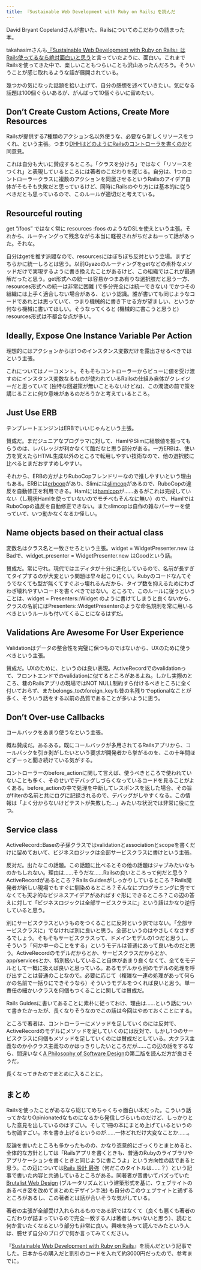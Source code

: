 ```yaml
---
title: 『Sustainable Web Development with Ruby on Rails』を読んだ
---
```

David Bryant Copelandさんが書いた、Railsについてのこだわりの詰まった本。

takahasimさんも[『Sustainable Web Development with Ruby on Rails』はRails使ってるなら絶対面白いと思う](https://zenn.dev/takahashim/articles/ab48aaedab1e68)と言っていたように、面白い。これまでRailsを使ってきた中で、楽しいこともつらいことも沢山あったんだろう。そういうことが感じ取れるような話が展開されている。

幾つかの気になった話題を拾い上げて、自分の感想を述べていきたい。気になる話題は100個ぐらいあるが、がんばって10個ぐらいに留めたい。

Don’t Create Custom Actions, Create More Resources
--------------------------------------------------

Railsが提供する7種類のアクション名以外使うな、必要なら新しくリソースをつくれ、という主張。つまり[DHHはどのようにRailsのコントローラを書くのか](https://postd.cc/how-dhh-organizes-his-rails-controllers/)と同意見。

これは自分も大いに賛成するところ。「クラスを分けろ」ではなく「リソースをつくれ」と表現しているところには著者のこだわりを感じる。自分は、1つのコントローラークラスに複数のアクションを同居させるというRailsのアイデア自体がそもそも失敗だと思っているけど、同時にRailsのやり方には基本的に従うべきだとも思っているので、このルールが適切だと考えている。

Resourceful routing
-------------------

get “/foos” ではなく常に resources :foos のようなDSLを使えという主張。それから、ルーティングって残念ながら本当に軽視されがちだよねーって話があった。それな。

自分はgetを推す派閥なので、resourcesにはぼちぼち反対という立場。まずどちらかに統一しろとは思う。以前Gyazoのルーティングをgetなどの素朴なメソッドだけで実現するように書き換えたことがあるけど、この組織ではこれが最適解だったと思う。get形式への統一は容易かつまあ有りな選択肢だと思う一方、resources形式への統一は非常に困難 (で多分完全には統一できない) でかつその組織には上手く適合しない場合がある、という認識。誰が書いても同じようなコードであれとは思っていて、つまり機械的に書き下せる方が望ましい、というか何なら機械に書いてほしい。そうなってくると (機械的に書こうと思うと) resources形式は不都合な点が多い。

Ideally, Expose One Instance Variable Per Action
------------------------------------------------

理想的にはアクションからは1つのインスタンス変数だけを露出させるべきではという主張。

これについてはノーコメント。そもそもコントローラーからビューに値を受け渡すのにインスタンス変数なるものが使われているRailsの仕組み自体がクレイジーだと思っていて (独特な回避策が無いこともないけどね)、この濁流の前で策を講じることに何か意味があるのだろうかと考えているところ。

Just Use ERB
------------

テンプレートエンジンはERBでいいじゃんという主張。

賛成だ。まだジュニアなプログラマに対して、HamlやSlimに経験値を振ってもらうのは、レバレッジが利かなくて酷だなと思う部分がある。一方ERBは、使い方を覚えたらHTML生成以外のところで転用しやすい技術なので、他の選択肢に比べるとまだおすすめしやすい。

それから、ERBの方がよりRuboCopフレンドリーなので推しやすいという理由もある。ERBには[erbcop](https://github.com/r7kamura/erbcop)があり、Slimには[slimcop](https://github.com/r7kamura/slimcop)があるので、RuboCopの違反を自動修正を利用できる。Hamlには[hamlcop](https://github.com/r7kamura/hamlcop)が……あるがこれは完成していない（し現状Hamlを使っていないのでモチベもそんなに無い）ので、HamlではRuboCopの違反を自動修正できない。またslimcopは自作の雑なパーサーを使っていて、いつ動かなくなるか怪しい。

Name objects based on their actual class
----------------------------------------

変数名はクラス名と一致させろという主張。widget = WidgetPresenter.new はBadで、widget\_presenter = WidgetPresenter.new はGoodという話。

賛成だ。常に守れ。現代ではエディタが十分に進化しているので、名前が長すぎてタイプするのが大変という問題は早々起こりにくい。Rubyのコードなんてそうでなくても型が無くてすぐぶっ壊れるんだから、タイプ数を抑えるためにわざわざ壊れやすいコードを書くべきではない。ところで、このルールに従うということは、widget = Presenters::Widget のように書けてしまうと良くないから、クラスの名前にはPresenters::WidgetPresenterのような命名規則を常に用いるべきというルールも付いてくることになるはずだ。

Validations Are Awesome For User Experience
-------------------------------------------

Validationはデータの整合性を完璧に保つものではないから、UXのために使うべきという主張。

賛成だ。UXのために、というのは良い表現。ActiveRecordでのvalidationって、フロントエンドでのvalidationに似てるところがあるよね。しかし実際のところ、巷のRailsアプリの現場ではNOT NULL制約すら付けるべきところに全く付いておらず、またbelongs\_toのforeign\_keyも昔の名残りでoptionalなことが多く、そういう話をする以前の品質であることが多いように思う。

Don’t Over-use Callbacks
------------------------

コールバックをあまり使うなという主張。

概ね賛成だ。あるある。既にコールバックが多用されてるRailsアプリから、コールバックを引き剥がしたいという要求が開発者から挙がるのを、この十年間ほどずーっと聞き続けている気がする。

コントローラーのbefore\_actionに関して言えば、使うべきところで使われていないことも多く、そのせいでデバッグしづらくなっているコードを見ることがよくある。before\_actionの中で処理を中断してレスポンスを返した場合、その旨がfilterの名前と共にログに記録されるので、デバッグがしやすくなる。この情報は「よく分からないけどテストが失敗した…」みたいな状況では非常に役に立つ。

Service class
-------------

ActiveRecord::Baseの子孫クラスではvalidationとassociationとscopeを書くだけに留めておいて、ビジネスロジックは全部サービスクラスに書けという主張。

反対だ。出たなこの話題。この話題に比べるとその他の話題はジャブみたいなものかもしれない。理由は……そうだな……Railsの良いところって何だと思う？ActiveRecordがあるところ？Rails Guidesがしっかりしているところ？Rails開発者が新しい現場でもすぐに馴染めるところ？そんなにプログラミングに秀でてなくても天才的なビジネスアイデアがあればすぐ形にできるところ？この辺の答えに対して「ビジネスロジックは全部サービスクラスに」という話はかなり逆行していると思う。

別にサービスクラスというものをつくることに反対という訳ではない。「全部サービスクラスに」でなければ別に良いと思う。全部というのはやさしくなさすぎるでしょう。そもそもサービスクラスって、ドメインモデルの1つだと思うし、そういう「何か単一のことをする」というモデルは普通にあって良いものだと思う。ActiveRecordのモデルだからとか、サービスクラスだからとか、app/servicesとか、特別扱いしていること自体があまり良くなくて、全てをモデルとして一概に扱えば良いと思っている。あるモデルから別のモデルの処理を呼び出すことは普通のことなので。必要に応じて（複雑な一連の処理があって何らかの名前で一括りにできそうなら）そういうモデルをつくれば良いと思う。単一責任の細かいクラスを何個もつくることに関しては賛成だ。

Rails Guidesに書いてあることに素朴に従っておけ、理由は……という話について書きたかったが、長くなりそうなのでこの話は今回はやめておくことにする。

ところで著者は、コントローラーにメソッドを足していくのには反対で、ActiveRecordのモデルにメソッドを足していくのには反対で、しかし1つのサービスクラスに何個もメソッドを足していくのには賛成だとしている。大クラス主義なのか小クラス主義なのかはっきりしたいところだが……この辺の話をするなら、間違いなく[A Philosophy of Software Design](https://www.amazon.co.jp/dp/B09B8LFKQL)の第二版を読んだ方が良さそうだ。

長くなってきたのでまとめに入ることに。

まとめ
---

Railsを使ったことがあるなら総じてめちゃくちゃ面白い本だった。こういう話ってかなりOpinionatedなものになるから発信しづらいものだけど、しっかりとした意見を出しているのはすごい。そして1冊の本にまとめ上げているというのも勿論すごい。本を書き上げるというのが……一体どれだけ大変なことか……。

反論を書いたところも多かったものの、かなり恣意的にざっくりとまとめると、全体的な方針としては「Railsアプリを書くときも、普通のRubyのライブラリやアプリケーションを書くときと同じように書こうよ」という方向性の話であると思う。この辺については[Rails 設計 最強](https://r7kamura.com/articles/2020-09-26-rails-architecture-strongest)（何だこのタイトルは……？）という記事で書いた内容と共通しているところがある。同著者が昔書いてバズっていた[Brutalist Web Design](https://brutalist-web.design/) (ブルータリズムという建築形式を基に、ウェブサイトのあるべき姿を改めてまとめたデザイン手法) も自分のこのウェブサイトと通ずるところがあるし、この著者とは話が合いそうな気がしている。

著者の主張が全部受け入れられるものである訳ではなくて（良くも悪くも著者のこだわりが詰まっているので完全一致する人は著者しかいないと思う）、読むと何か言いたくなるという部分も非常に良い。興味を持って読んでみたという人は、臆せず自分のブログで何か言ってみてください。

『[Sustainable Web Development with Ruby on Rails](https://sustainable-rails.com/)』を読んだという記事でした。日本からの購入だと割引のコードを入れて約3000円だったので、参考までに。
